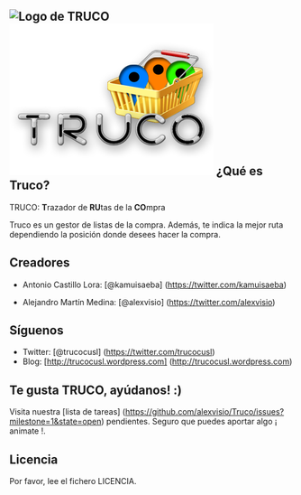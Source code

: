 ![Logo de TRUCO](http://trucocusl.files.wordpress.com/2012/04/truco9.png?w=150&h=57 "Logo de TRUCO") 
![Logo de TRUCO](./art/truco-final.png "Logo de TRUCO")
¿Qué es Truco?
--------------

TRUCO: **T**razador de **RU**tas de la **CO**mpra

Truco es un gestor de listas de la compra. Además, te indica la mejor ruta dependiendo la posición donde desees hacer la compra.

Creadores
-----------

* Antonio Castillo Lora: [@kamuisaeba] (https://twitter.com/kamuisaeba)

* Alejandro Martín Medina: [@alexvisio] (https://twitter.com/alexvisio)

Síguenos
---------

* Twitter: [@trucocusl] (https://twitter.com/trucocusl)
* Blog: [http://trucocusl.wordpress.com] (http://trucocusl.wordpress.com)

Te gusta TRUCO, ayúdanos! :)
----------------------------

Visita nuestra [lista de tareas] (https://github.com/alexvisio/Truco/issues?milestone=1&state=open) pendientes. Seguro que puedes aportar algo ¡ animate !.

Licencia
--------

Por favor, lee el fichero LICENCIA.

